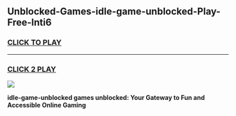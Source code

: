 
## Unblocked-Games-idle-game-unblocked-Play-Free-lnti6
<h3>
<a href="https://premium76.site?title=idle-game-unblocked&ref=22A">CLICK TO PLAY</a></h3>
<hr>

<h3>
<a href="https://premium76.site?title=idle-game-unblocked&ref=22A">CLICK 2 PLAY</a>
  
</h3>

<a href="https://premium76.site?title=idle-game-unblocked&ref=22A"><img src="https://clearcache.store/games.png"></a>


**idle-game-unblocked games unblocked: Your Gateway to Fun and Accessible Online Gaming**
